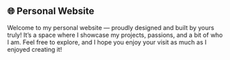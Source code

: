 ## 🌐 Personal Website
Welcome to my personal website — proudly designed and built by yours truly! It’s a space where I showcase my projects, passions, and a bit of who I am. Feel free to explore, and I hope you enjoy your visit as much as I enjoyed creating it!
